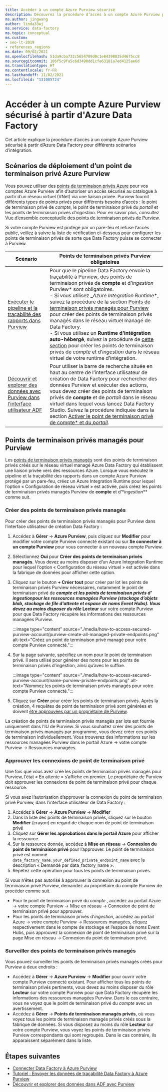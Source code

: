 ```yaml
---
title: Accéder à un compte Azure Purview sécurisé
description: Découvrez la procédure d’accès à un compte Azure Purview protégé par un pare-feu par le biais de points de terminaison privés à partir d’Azure Data Factory
ms.author: jingwang
author: linda33wj
ms.service: data-factory
ms.topic: conceptual
ms.custom:
- seo-lt-2019
- references_regions
ms.date: 09/02/2021
ms.openlocfilehash: 51da9cba732c5654709d0c1e84398035d4675cc8
ms.sourcegitcommit: 106f5c9fa5c6d3498dd1cfe63181a7ed4125ae6d
ms.translationtype: HT
ms.contentlocale: fr-FR
ms.lasthandoff: 11/02/2021
ms.locfileid: "131005724"
---
```

# <a name="access-a-secured-azure-purview-account-from-azure-data-factory"></a>Accéder à un compte Azure Purview sécurisé à partir d'Azure Data Factory

Cet article explique la procédure d’accès à un compte Azure Purview sécurisé à partir d’Azure Data Factory pour différents scénarios d’intégration.

## <a name="azure-purview-private-endpoint-deployment-scenarios"></a>Scénarios de déploiement d’un point de terminaison privé Azure Purview

Vous pouvez utiliser des [points de terminaison privés Azure](../private-link/private-endpoint-overview.md) pour vos comptes Azure Purview afin d’autoriser un accès sécurisé au catalogue à partir d’un réseau virtuel (VNet) via une liaison privée. Purview fournit différents types de points privés pour différents besoins d’accès : le point de terminaison privé de *compte*, le point de terminaison privé du *portail* et les points de terminaison privés d’*ingestion*. Pour en savoir plus, consultez [Vue d’ensemble conceptuelle des points de terminaison privés de Purview](../purview/catalog-private-link.md#conceptual-overview). 

Si votre compte Purview est protégé par un pare-feu et refuse l’accès public, veillez à suivre la liste de vérification ci-dessous pour configurer les points de terminaison privés de sorte que Data Factory puisse se connecter à Purview. 

| Scénario                                                     | Points de terminaison privés Purview obligatoires                           |
| ------------------------------------------------------------ | ------------------------------------------------------------ |
| [Exécuter le pipeline et la traçabilité des rapports dans Purview](tutorial-push-lineage-to-purview.md) | Pour que le pipeline Data Factory envoie la traçabilité à Purview, des points de terminaison privés de **compte** et d’_*_ingestion_*_ Purview* sont obligatoires. <br>- Si vous utilisez _*Azure Integration Runtime**, suivez la procédure de la section [Points de terminaison privés managés pour Purview](#managed-private-endpoints-for-purview) pour créer des points de terminaison privés managés dans le réseau virtuel managé de Data Factory.<br>- Si vous utilisez un **Runtime d’intégration auto-hébergé**, suivez la procédure de [cette section](../purview/catalog-private-link-end-to-end.md#option-2---enable-account-portal-and-ingestion-private-endpoint-on-existing-azure-purview-accounts) pour créer les points de terminaison privés de *compte* et d’*ingestion* dans le réseau virtuel de votre runtime d’intégration. |
| [Découvrir et explorer des données avec Purview dans l’interface utilisateur ADF](how-to-discover-explore-purview-data.md) | Pour utiliser la barre de recherche située en haut au centre de l’interface utilisateur de création de Data Factory pour rechercher des données Purview et exécuter des actions, vous devez créer des points de terminaison privés de **compte** et de _*_portail_*_ dans le réseau virtuel dans lequel vous lancez Data Factory Studio. Suivez la procédure indiquée dans la section [Activer le point de terminaison privé de compte* et du *portail*](../purview/catalog-private-link-account-portal.md#option-2---enable-account-and-portal-private-endpoint-on-existing-azure-purview-accounts). |

## <a name="managed-private-endpoints-for-purview"></a>Points de terminaison privés managés pour Purview

Les [points de terminaison privés managés](managed-virtual-network-private-endpoint.md#managed-private-endpoints) sont des points de terminaison privés créés sur le réseau virtuel managé Azure Data Factory qui établissent une liaison privée vers des ressources Azure. Lorsque vous exécutez le pipeline et la traçabilité des rapports dans un compte Azure Purview protégé par un pare-feu, créez un Azure Integration Runtime pour lequel l’option « Configuration de réseau virtuel » est activée, puis créez les points de terminaison privés managés Purview de **compte** et d’*_ingestion_** comme suit.

### <a name="create-managed-private-endpoints"></a>Créer des points de terminaison privés managés

Pour créer des points de terminaison privés managés pour Purview dans l’interface utilisateur de création Data Factory :

1. Accédez à **Gérer** -> **Azure Purview**, puis cliquez sur **Modifier** pour modifier votre compte Purview connecté existant ou sur **Se connecter à un compte Purview** pour vous connecter à un nouveau compte Purview.

2. Sélectionnez **Oui** pour **Créer des points de terminaison privés managés**. Vous devez au moins disposer d’un Azure Integration Runtime pour lequel l’option « Configuration du réseau virtuel » est activée dans la fabrique de données pour afficher cette option.

3. Cliquez sur le bouton **+ Créer tout** pour créer par lot les points de terminaison privés Purview nécessaires, notamment le point de terminaison privé de **_compte_ *et les points de terminaison privés d’* _ingestion_*pour les ressources managées Purview (stockage d’objets blob, stockage de file d’attente et espace de noms Event Hubs). Vous devez au moins disposer du rôle* Lecteur** sur votre compte Purview pour que Data Factory récupère les informations des ressources managées Purview.

   :::image type="content" source="./media/how-to-access-secured-purview-account/purview-create-all-managed-private-endpoints.png" alt-text="Créez un point de terminaison privé managé pour votre compte Purview connecté.":::

4. Sur la page suivante, spécifiez un nom pour le point de terminaison privé. Il sera utilisé pour générer des noms pour les points de terminaison privés d’ingestion, ainsi qu’avec le suffixe.

   :::image type="content" source="./media/how-to-access-secured-purview-account/name-purview-private-endpoints.png" alt-text="Nommez les points de terminaison privés managés pour votre compte Purview connecté.":::

5. Cliquez sur **Créer** pour créer les points de terminaison privés. Après la création, 4 requêtes de point de terminaison privé sont générées et doivent [être approuvées par un propriétaire de Purview](#approve-private-endpoint-connections).

La création de points de terminaison privés managés par lots est fournie uniquement dans l’IU de Purview. Si vous souhaitez créer des points de terminaison privés managés par programme, vous devez créer ces points de terminaison individuellement. Vous trouverez des informations sur les ressources managées Purview dans le portail Azure -> votre compte Purview -> Ressources managées.

### <a name="approve-private-endpoint-connections"></a>Approuver les connexions de point de terminaison privé

Une fois que vous avez créé les points de terminaison privés managés pour Purview, l’état « En attente » s’affiche en premier. Le propriétaire de Purview doit approuver les connexions de point de terminaison privé pour chaque ressource.

Si vous avez l’autorisation d’approuver la connexion du point de terminaison privé Purview, dans l’interface utilisateur de Data Factory : 

1. Accédez à **Gérer** -> **Azure Purview** -> **Modifier**
2. Dans la liste des points de terminaison privés, cliquez sur le bouton **Modifier** (crayon) en regard de chaque nom de point de terminaison privé
3. Cliquez sur **Gérer les approbations dans le portail Azure** pour afficher la ressource.
4. Sur la ressource donnée, accédez à **Mise en réseau** -> **Connexion du point de terminaison privé** pour l’approuver. Le point de terminaison privé est nommé `data_factory_name.your_defined_private_endpoint_name` avec la description « Demandé par data_factory_name ».
5. Répétez cette opération pour tous les points de terminaison privés.

Si vous n’êtes pas autorisé à approuver la connexion au point de terminaison privé Purview, demandez au propriétaire du compte Purview de procéder comme suit.

- Pour le point de terminaison privé du *compte* , accédez au portail Azure -> votre compte Purview -> Mise en réseau -> Connexion de point de terminaison privé pour approuver.
- Pour les points de terminaison privés d'*ingestion*, accédez au portail Azure -> votre compte Purview -> Ressources managées, cliquez respectivement dans le compte de stockage et l’espace de noms Event Hubs, puis approuvez la connexion de point de terminaison privé sur la page Mise en réseau -> Connexion du point de terminaison privé.

### <a name="monitor-managed-private-endpoints"></a>Surveiller des points de terminaison privés managés

Vous pouvez surveiller les points de terminaison privés managés créés pour Purview à deux endroits :

- Accédez à **Gérer** -> **Azure Purview** -> **Modifier** pour ouvrir votre compte Purview connecté existant. Pour afficher tous les points de terminaison privés pertinents, vous devez au moins disposer du rôle **Lecteur** sur votre compte Purview pour que Data Factory récupère les informations des ressources managées Purview. Dans le cas contraire, vous ne voyez que le point de terminaison privé du *compte* avec un avertissement.
- Accédez à **Gérer** -> **Points de terminaison managés privés**, où vous voyez tous les points de terminaison managés privés créés sous la fabrique de données. Si vous disposez au moins du rôle **Lecteur** sur votre compte Purview, vous voyez les points de terminaison privés Purview correspondants qui sont regroupés. Dans le cas contraire, ils apparaissent séparément dans la liste.

## <a name="nextsteps"></a>Étapes suivantes 

- [Connecter Data Factory à Azure Purview](connect-data-factory-to-azure-purview.md)
- [Tutoriel : Envoyer les données de traçabilité Data Factory à Azure Purview](tutorial-push-lineage-to-purview.md)
- [Découvrir et explorer des données dans ADF avec Purview](how-to-discover-explore-purview-data.md)
